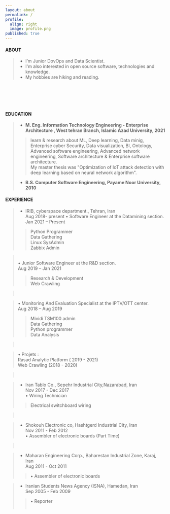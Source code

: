 ```yaml
---
layout: about
permalink: /
profile:
  align: right
  image: profile.png
published: true
---
```


#### ABOUT

> * I’m Junior DovOps and Data Scientist. <br>
> * I'm also interested in open source software, technologies and knowledge. <br>
> * My hobbies are hiking and reading.<br>
 
 ‌
 
<!-- > I strive for gender equality  <br> -->


 ‌  <br><br>
<!--
[Gradfolio](https://github.com/jitinnair1/gradfolio){:target="_blank"} is a responsive, dark-mode ready Jekyll theme designed keeping academia in mind. The easiest way to install the theme is to fork it using GitHub. Check the README file for [instructions](https://github.com/jitinnair1/gradfolio#installation){:target="_blank"}.
<!--
If you want to use this space to write your biography here, edit the `index.md` file. You can put a picture in, too. Rename your picture to `profile.png` and put it in the `assets/images/` folder.
<!--
The social-icons footer can be used to link profiles from GitHub, OrcID and ReasearchGate aprart form the usual Twitter, LinkedIn and Facebook. You can add your user ID in the `_config.yml` file to link your accounts.
-->
#### EDUCATION
>- <strong> M. Eng. Information Technology Engineering - Enterprise Architecture ,  West tehran Branch, Islamic Azad University, 2021 </strong>
>><p>learn & research about ML, Deep learning, Data minig, Enterprise cyber Security, Data visualization, BI, Ontology, Advanced software engineering, Advanced network engineering, Software architecture & Enterprise software architecture.<br>My  master thesis was "Optimization of IoT attack detection with deep learning based on neural network algorithm". </p>
>- <strong> B.S. Computer Software Engineering, Payame Noor University, 2010 </strong>
>


#### EXPERIENCE

> - IRIB, cyberspace department., Tehran, Iran<br> Aug 2018- present
> •	Software Engineer at the Datamining section.<br> Jan 2021 – Present<br>
>> Python Programmer<br>
>> Data Gathering<br>
>> Linux SysAdmin<br>
>> Zabbix Admin<br>

> ‌ <br>
> •	Junior Software Engineer at the R&D section.<br> Aug 2019 – Jan 2021<br>
>> Research & Development<br>
>> Web Crawling<br>

> ‌ <br>


> •	Monitoring And Evaluation Specialist at the IPTV/OTT center.<br> Aug 2018 – Aug 2019<br>
>> Mividi TSM100 admin<br>
>> Data Gathering<br>
>> Python programmer<br>
>>Data Analysis<br>

> ‌ <br>

> •	Projets :<br>
> Rasad Analytic Platform ( 2019 - 2021)<br>
> Web Crawling (2018 - 2020)<br>


> ‌ <br>
 
> - Iran Tablo Co., Sepehr Industrial City,Nazarabad, Iran<br> Nov 2017 - Dec 2017<br>
> •	Wiring Technician<br>
>> Electrical switchboard wiring<br>

> ‌ <br>
 
> - Shokouh Electronic co, Hashtgerd Industrial City, Iran<br> Nov 2011 - Feb 2012<br>
> •	Assembler of electronic boards (Part Time)<br>

> ‌ <br>
 
> - Maharan Engineering Corp., Baharestan Industrial Zone, Karaj, Iran<br> Aug 2011 - Oct 2011
>> •	Assembler of electronic boards<br>

> - Iranian Students News Agency (ISNA), Hamedan, Iran<br> Sep 2005 - Feb 2009
>> •	Reporter<br>
 ‌ <br>







